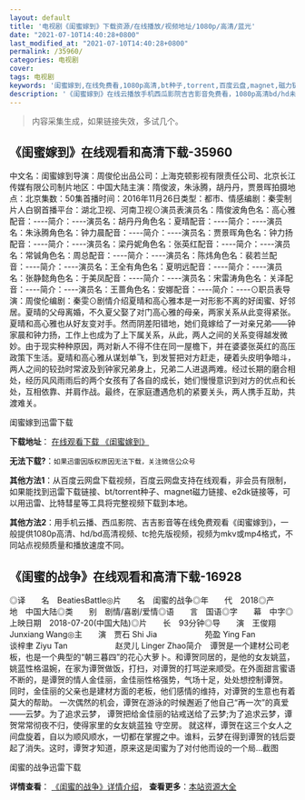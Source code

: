 ```yaml
---
layout: default
title: '电视剧《闺蜜嫁到》下载资源/在线播放/视频地址/1080p/高清/蓝光'
date: "2021-07-10T14:40:28+0800"
last_modified_at: "2021-07-10T14:40:28+0800"
permalink: /35960/
categories: 电视剧
cover:
tags: 电视剧
keywords: '闺蜜嫁到,在线免费看,1080p高清,bt种子,torrent,百度云盘,magnet,磁力链,迅雷下载资源'
description: '《闺蜜嫁到》在线云播放手机西瓜影院吉吉影音免费看，1080p高清bd/hd未删减完整版和tc抢先枪版，mkv/mp4格式，附带bt/torrent种子、magnet/磁力链、百度云盘、网盘资源迅雷下载链接'
---
```


>内容采集生成，如果链接失效，多试几个。


## 《闺蜜嫁到》在线观看和高清下载-35960

中文名：闺蜜嫁到导演：周俊伦出品公司：上海克顿影视有限责任公司、北京长江传媒有限公司制片地区：中国大陆主演：隋俊波，朱泳腾，胡丹丹，贾景晖拍摄地点：北京集数：50集首播时间：2016年11月26日类型：都市、情感编剧：秦雯制片人白钢首播平台：湖北卫视、河南卫视⊙演员表演员名：隋俊波角色名：高心雅配音：----简介：----演员名：胡丹丹角色名：夏晴配音：----简介：----演员名：朱泳腾角色名：钟力晨配音：----简介：----演员名：贾景晖角色名：钟力扬配音：----简介：----演员名：梁丹妮角色名：张英红配音：----简介：----演员名：常铖角色名：周总配音：----简介：----演员名：陈炜角色名：裴若兰配音：----简介：----演员名：王全有角色名：夏明远配音：----简介：----演员名：张静懿角色名：于美凤配音：----简介：----演员名：宋雷涛角色名：关泽配音：----简介：----演员名：王蔷角色名：安娜配音：----简介：----⊙职员表导演：周俊伦编剧：秦雯⊙剧情介绍夏晴和高心雅本是一对形影不离的好闺蜜、好邻居。夏晴的父母离婚，不久夏父娶了对门高心雅的母亲，两家关系从此变得紧张。夏晴和高心雅也从好友变对手。然而阴差阳错地，她们竟嫁给了一对亲兄弟——钟家晨和钟力扬，工作上也成为了上下属关系，从此，两人之间的关系变得越发微妙。由于现实种种原因，两对新人不得不住在同一屋檐下，并在婆婆张英红的高压政策下生活。夏晴和高心雅从谋划单飞，到发誓把对方赶走，硬着头皮明争暗斗，两人之间的较劲时常波及到钟家兄弟身上，兄弟二人进退两难。经过长期的磨合相处，经历风风雨雨后的两个女孩有了各自的成长，她们慢慢意识到对方的优点和长处，互相依靠、并肩作战。最终，在家庭遭遇危机的紧要关头，两人携手互助，共渡难关。


闺蜜嫁到迅雷下载

**下载地址**： [在线观看下载 《闺蜜嫁到》](https://www.993dy.com//vod-detail-id-13503.html) 


**无法下载?**：`如果迅雷因版权原因无法下载，关注微信公众号 `

**其他方法1**：从百度云网盘下载视频，百度云网盘支持在线观看，非会员有限制，如果能找到迅雷下载链接、bt/torrent种子、magnet磁力链接、e2dk链接等，可以用迅雷、比特彗星等工具将完整视频下载到本地。

**其他方法2**：用手机云播、西瓜影院、吉吉影音等在线免费观看《闺蜜嫁到》，一般提供1080p高清、hd/bd高清视频、tc抢先版视频，视频为mkv或mp4格式，不同站点视频质量和播放速度不同。


## 《闺蜜的战争》在线观看和高清下载-16928

◎译　　名　BeatiesBattle◎片　　名　闺蜜的战争◎年　　代　2018◎产　　地　中国大陆◎类　　别　剧情/喜剧/爱情◎语　　言　国语◎字　　幕　中字◎上映日期　2018-07-20(中国大陆)◎片　　长　93分钟◎导　　演　王俊翔 Junxiang Wang◎主　　演　贾石 Shi Jia　　　　　　苑盈 Ying Fan　　　　　　谈梓聿 Ziyu Tan　　　　　　赵灵儿 Linger Zhao简介　谭贺是一个建材公司老板，也是一个典型的“朝三暮四”的花心大萝卜。和谭贺同居的，是他的女友姚蓝，姚蓝性格温婉，在家为谭贺做饭，打扫，对谭贺的打骂逆来顺受。在外面甜言蜜语不断的，是谭贺的情人金佳丽，金佳丽性格强势，气场十足，处处想控制谭贺。 同时，金佳丽的父亲也是建材方面的老板，他们感情的维持，对谭贺的生意也有着莫大的帮助。 一次偶然的机会，谭贺在游泳的时候邂逅了他自己“再一次”的真爱——云梦。为了追求云梦， 谭贺把给金佳丽的钻戒送给了云梦;为了追求云梦，谭贺常常彻夜不归，使得家里的女友姚蓝独 守空房。 就这样，谭贺在这三个女人之间盘旋着，自以为顺风顺水，一切都在掌握之中。谁料，云梦在得到谭贺的钱后耍起了消失。这时，谭贺才知道，原来这是闺蜜为了对付他而设的一个局…截图


闺蜜的战争迅雷下载

**详情查看**： [《闺蜜的战争》详情介绍](/movie/16928/)， **查看更多**：[本站资源大全](/movie/t/all/)

